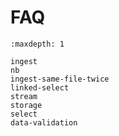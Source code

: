 # FAQ

```{toctree}
:maxdepth: 1

ingest
nb
ingest-same-file-twice
linked-select
stream
storage
select
data-validation
```
